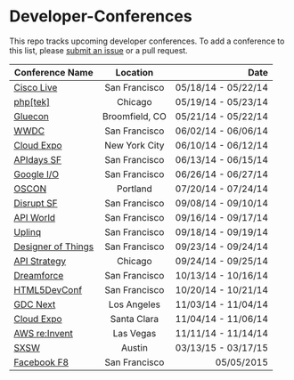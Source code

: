 Developer-Conferences
=====================

This repo tracks upcoming developer conferences. To add a conference to this list, please [submit an issue](https://github.com/MurtzaM/Developer-Conferences/issues/new) or a pull request. 



| Conference Name                                                | Location      | Date                  |
| -------------------------------------------------------------- |:-------------:| ---------------------:|
| [Cisco Live](http://www.ciscolive.com/us/)                     | San Francisco   | 05/18/14 - 05/22/14 |
| [php[tek]](http://www.ciscolive.com/us/)                     | Chicago         | 05/19/14 - 05/23/14 |
| [Gluecon](http://www.gluecon.com/2014/)                        | Broomfield, CO  | 05/21/14 - 05/22/14 |
| [WWDC](https://developer.apple.com/wwdc/)                      | San Francisco   | 06/02/14 - 06/06/14 |
| [Cloud Expo](http://www.cloudcomputingexpo.com/)               | New York City   | 06/10/14 - 06/12/14 |
| [APIdays SF](http://sf.apidays.io/)                            | San Francisco   | 06/13/14 - 06/15/14 |
| [Google I/O](https://www.google.com/events/io)                 | San Francisco   | 06/26/14 - 06/27/14 |
| [OSCON](http://www.oscon.com/oscon2014)                        | Portland        | 07/20/14 - 07/24/14 |
| [Disrupt SF](http://techcrunch.com/events/disrupt-sf/tickets/) | San Francisco   | 09/08/14 - 09/10/14 |
| [API World](http://apiworld.co/)                               | San Francisco   | 09/16/14 - 09/17/14 |
| [Uplinq](http://www.qualcomm.com/uplinq)                       | San Francisco   | 09/18/14 - 09/19/14 |
| [Designer of Things](http://www.designersofthings.com/sanfrancisco/) | San Francisco         | 09/23/14 - 09/24/14 |
| [API Strategy](http://apistrategyconference.com/)              | Chicago         | 09/24/14 - 09/25/14 |
| [Dreamforce](http://www.salesforce.com/dreamforce/DF14/)       | San Francisco   | 10/13/14 - 10/16/14 |
| [HTML5DevConf](http://html5devconf.com/)                       | San Francisco   | 10/20/14 - 10/21/14 |
| [GDC Next](http://www.gdcnext.com/)                            | Los Angeles     | 11/03/14 - 11/04/14 |
| [Cloud Expo](http://www.cloudcomputingexpo.com/)               | Santa Clara     | 11/04/14 - 11/06/14 |
| [AWS re:Invent](https://reinvent.awsevents.com/)               | Las Vegas       | 11/11/14 - 11/14/14 |
| [SXSW](http://sxsw.com/)                                       | Austin          | 03/13/15 - 03/17/15 |
| [Facebook F8](https://www.facebook.com/f8)                     | San Francisco   | 05/05/2015          |



